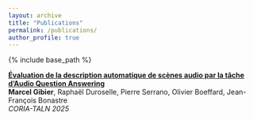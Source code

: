 ```yaml
---
layout: archive
title: "Publications"
permalink: /publications/
author_profile: true
---
```


{% include base_path %}

[**Évaluation de la description automatique de scènes audio par la tâche d’Audio Question Answering**](../files/CORIA_TALN_2025.pdf)  
**Marcel Gibier**, Raphaël Duroselle, Pierre Serrano, Olivier Boeffard, Jean-François Bonastre  
*CORIA-TALN 2025*  





